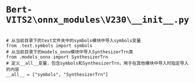 # `Bert-VITS2\onnx_modules\V230\__init__.py`

```

# 从当前目录下的text文件夹中的symbols模块中导入symbols变量
from .text.symbols import symbols
# 从当前目录下的models_onnx模块中导入SynthesizerTrn类
from .models_onnx import SynthesizerTrn
# 定义__all__变量，包含symbols和SynthesizerTrn，用于在其他模块中导入时指定导入的内容
__all__ = ["symbols", "SynthesizerTrn"]

```